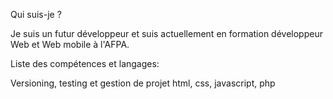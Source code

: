 Qui suis-je ?

Je suis un futur développeur et suis actuellement en formation développeur Web et Web mobile à l'AFPA.

Liste des compétences et langages:

Versioning, testing et gestion de projet
html, css, javascript, php
